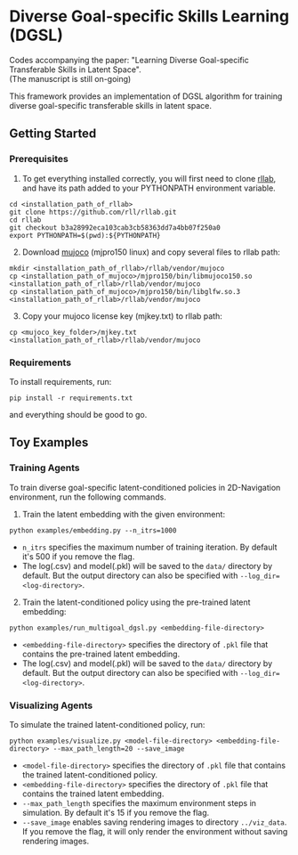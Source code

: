 # Diverse Goal-specific Skills Learning (DGSL)

Codes accompanying the paper: "Learning Diverse Goal-specific Transferable Skills in Latent Space".  
(The manuscript is still on-going)

This framework provides an implementation of DGSL algorithm for training diverse goal-specific transferable skills in latent space.

## Getting Started

### Prerequisites

1. To get everything installed correctly, you will first need to clone [rllab](https://github.com/rll/rllab), and have its path added to your PYTHONPATH environment variable.

```
cd <installation_path_of_rllab>
git clone https://github.com/rll/rllab.git
cd rllab
git checkout b3a28992eca103cab3cb58363dd7a4bb07f250a0
export PYTHONPATH=$(pwd):${PYTHONPATH}
```

2. Download [mujoco](https://www.roboti.us/index.html) (mjpro150 linux) and copy several files to rllab path: 

```
mkdir <installation_path_of_rllab>/rllab/vendor/mujoco
cp <installation_path_of_mujoco>/mjpro150/bin/libmujoco150.so <installation_path_of_rllab>/rllab/vendor/mujoco
cp <installation_path_of_mujoco>/mjpro150/bin/libglfw.so.3 <installation_path_of_rllab>/rllab/vendor/mujoco
```

3. Copy your mujoco license key (mjkey.txt) to rllab path:

```
cp <mujoco_key_folder>/mjkey.txt <installation_path_of_rllab>/rllab/vendor/mujoco
```

### Requirements

To install requirements, run:

```
pip install -r requirements.txt
```

and everything should be good to go.

## Toy Examples

### Training Agents

To train diverse goal-specific latent-conditioned policies in 2D-Navigation environment, run the following commands.

1. Train the latent embedding with the given environment:

```
python examples/embedding.py --n_itrs=1000
```

- `n_itrs` specifies the maximum number of training iteration. By default it's 500 if you remove the flag.
- The log(.csv) and model(.pkl) will be saved to the `data/` directory by default. But the output directory can also be specified with `--log_dir=<log-directory>`.

2. Train the latent-conditioned policy using the pre-trained latent embedding:

```
python examples/run_multigoal_dgsl.py <embedding-file-directory>
```

- `<embedding-file-directory>` specifies the directory of `.pkl` file that contains the pre-trained latent embedding.
- The log(.csv) and model(.pkl) will be saved to the `data/` directory by default. But the output directory can also be specified with `--log_dir=<log-directory>`.


### Visualizing Agents

To simulate the trained latent-conditioned policy, run:

```
python examples/visualize.py <model-file-directory> <embedding-file-directory> --max_path_length=20 --save_image
```

- `<model-file-directory>` specifies the directory of `.pkl` file that contains the trained latent-conditioned policy.
- `<embedding-file-directory>` specifies the directory of `.pkl` file that contains the trained latent embedding.
- `--max_path_length` specifies the maximum environment steps in simulation. By default it's 15 if you remove the flag.
- `--save_image` enables saving rendering images to directory `../viz_data`. If you remove the flag, it will only render the environment without saving rendering images.




